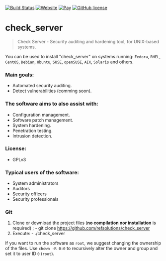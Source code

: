 [![Build Status](https://travis-ci.org/Fernando0069/check_server.svg?branch=master)](https://www.refsolutions.com)
[![Website](https://img.shields.io/website-up-down-green-red/http/shields.io.svg?style=plastic)](https://www.google.es)
[![Pay](https://img.shields.io/badge/%24-free-%23a10000.svg?style=plastic)](https://www.google.es)
[![GitHub license](https://img.shields.io/badge/license-GPL3-brightgreen.svg)](https://www.gnu.org/licenses/gpl-3.0.en.html)

# check_server
> Check Server - Security auditing and hardening tool, for UNIX-based systems.

You can be used to install "check_server" on systems running: `Fedora`, `RHEL`, `CentOS`, `Debian`, `Ubuntu`, `SUSE`, `openSUSE`, `AIX`, `Solaris` and others.

### Main goals:
- Automated security auditing.
- Detect vulnerabilities (comming soon).

### The software aims to also assist with:
- Configuration management.
- Software patch management.
- System hardening.
- Penetration testing.
- Intrusion detection.

### License:
- GPLv3

### Typical users of the software:
- System administrators
- Auditors
- Security officers
- Security professionals

### Git
1. Clone or download the project files (**no compilation nor installation** is required) ;
       - git clone https://github.com/refsolutions/check_server
2. Execute:
       - ./check_server
        
If you want to run the software as `root`, we suggest changing the ownership of the files. Use `chown -R 0:0` to recursively alter the owner and group and set it to user ID `0` (`root`).
